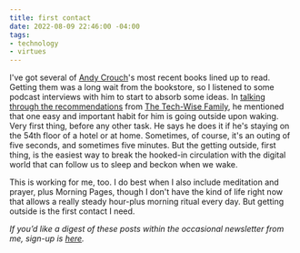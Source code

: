 ```yaml
---
title: first contact
date: 2022-08-09 22:46:00 -04:00
tags:
- technology
- virtues
---
```


I've got several of [Andy Crouch](https://andy-crouch.com/)'s most recent books lined up to read. Getting them was a long wait from the bookstore, so I listened to some podcast interviews with him to start to absorb some ideas. In [talking through the recommendations](https://podcasts.apple.com/us/podcast/technology-as-mammon-with-special-guest-andy-crouch/id1594454747?i=1000558443094) from [The Tech-Wise Family](https://www.barna.com/techwisefamily/), he mentioned that one easy and important habit for him is going outside upon waking. Very first thing, before any other task. He says he does it if he's staying on the 54th floor of a hotel or at home. Sometimes, of course, it's an outing of five seconds, and sometimes five minutes. But the getting outside, first thing, is the easiest way to break the hooked-in circulation with the digital world that can follow us to sleep and beckon when we wake.

This is working for me, too. I do best when I also include meditation and prayer, plus Morning Pages, though I don't have the kind of life right now that allows a really steady hour-plus morning ritual every day. But getting outside is the first contact I need.

*If you’d like a digest of these posts within the occasional newsletter from me, sign-up is [here](https://sarahendren.substack.com/).*
